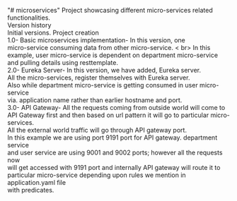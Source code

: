 "# microservices" 
Project showcasing different micro-services related functionalities. <br>
Version history<br>
Initial versions. Project creation <br>
1.0- Basic microservices implementation- In this version, one <br>micro-service consuming data from other micro-service. < br>
In this example, user micro-service is dependent on department micro-service <br>
and pulling details using resttemplate.<br>
2.0- Eureka Server- In this version, we have added, Eureka server.<br>
All the micro-services, register themselves with Eureka server.<br>
Also while department micro-service is getting consumed in user micro-service <br>
via. application name rather than earlier hostname and port.<br>
3.0- API Gateway- All the requests coming from outside world will come to <br>
API Gateway first and then based on url pattern it will go to particular micro-services. <br>
All the external world traffic will go through API gateway port.<br>
In this example we are using port 9191 port for API gateway. department service <br>
and user service are using 9001 and 9002 ports; however all the requests now <br>
will get accessed with 9191 port and internally API gateway will route it to <br>
particular micro-service depending upon rules we mention in application.yaml file <br>
with predicates.<br>





